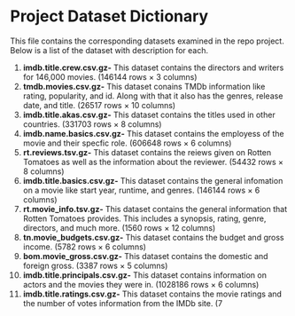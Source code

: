 # Project Dataset Dictionary

This file contains the corresponding datasets examined in the repo project. Below is a list of the dataset with description for each.

1. **imdb.title.crew.csv.gz-** This dataset contains the directors and writers for 146,000 movies. (146144 rows × 3 columns)
2. **tmdb.movies.csv.gz-** This dataset conains TMDb information like rating, popularity, and id. Along with that it also has the genres, release date, and title. (26517 rows × 10 columns)
3. **imdb.title.akas.csv.gz-** This dataset contains the titles used in other countries. (331703 rows × 8 columns)
4. **imdb.name.basics.csv.gz-** This dataset contains the employess of the movie and their specfic role. (606648 rows × 6 columns)
5. **rt.reviews.tsv.gz-** This dataset contains the reiews given on Rotten Tomatoes as well as the information about the reviewer. (54432 rows × 8 columns)
6. **imdb.title.basics.csv.gz-** This dataset contains the general infomation on a movie like start year, runtime, and genres. (146144 rows × 6 columns)
7. **rt.movie_info.tsv.gz-** This dataset contains the general information that Rotten Tomatoes provides. This includes a synopsis, rating, genre, directors, and much more. (1560 rows × 12 columns)
8. **tn.movie_budgets.csv.gz-** This dataset contains the budget and gross income. (5782 rows × 6 columns)
9. **bom.movie_gross.csv.gz-** This dataset contains the domestic and foreign gross. (3387 rows × 5 columns)
10. **imdb.title.principals.csv.gz-** This dataset contains information on actors and the movies they were in. (1028186 rows × 6 columns)
11. **imdb.title.ratings.csv.gz-** This dataset contains the movie ratings and the number of votes information from the IMDb site. (7